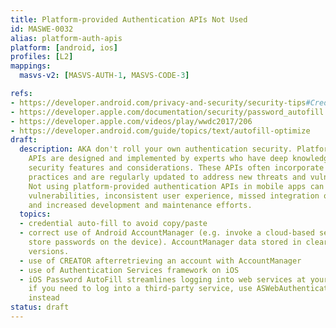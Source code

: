 ```yaml
---
title: Platform-provided Authentication APIs Not Used
id: MASWE-0032
alias: platform-auth-apis
platform: [android, ios]
profiles: [L2]
mappings:
  masvs-v2: [MASVS-AUTH-1, MASVS-CODE-3]

refs:
- https://developer.android.com/privacy-and-security/security-tips#Credentials
- https://developer.apple.com/documentation/security/password_autofill
- https://developer.apple.com/videos/play/wwdc2017/206
- https://developer.android.com/guide/topics/text/autofill-optimize
draft:
  description: AKA don't roll your own authentication security. Platform-provided
    APIs are designed and implemented by experts who have deep knowledge of the platform's
    security features and considerations. These APIs often incorporate security best
    practices and are regularly updated to address new threats and vulnerabilities.
    Not using platform-provided authentication APIs in mobile apps can result in security
    vulnerabilities, inconsistent user experience, missed integration opportunities,
    and increased development and maintenance efforts.
  topics:
  - credential auto-fill to avoid copy/paste
  - correct use of Android AccountManager (e.g. invoke a cloud-based service and don't
    store passwords on the device). AccountManager data stored in clear in some Android
    versions.
  - use of CREATOR afterretrieving an account with AccountManager
  - use of Authentication Services framework on iOS
  - iOS Password AutoFill streamlines logging into web services at your domain. However,
    if you need to log into a third-party service, use ASWebAuthenticationSession
    instead
status: draft
---
```


